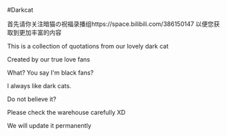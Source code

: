 #Darkcat

首先请你关注暗猫の祝福录播组https://space.bilibili.com/386150147 以便您获取到更加丰富的内容

This is a collection of quotations from our lovely dark cat

Created by our true love fans

What? You say I'm black fans?

I always like dark cats.

Do not believe it?

Please check the warehouse carefully XD

We will update it permanently

